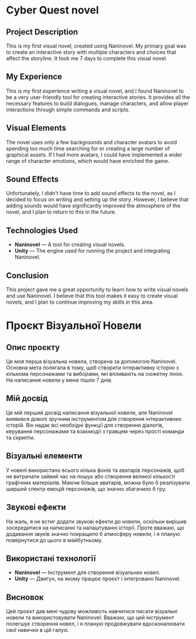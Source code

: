 # Cyber Quest novel

## Project Description

This is my first visual novel, created using Naninovel. My primary goal was to create an interactive story with multiple characters and choices that affect the storyline. It took me 7 days to complete this visual novel.

## My Experience

This is my first experience writing a visual novel, and I found Naninovel to be a very user-friendly tool for creating interactive stories. It provides all the necessary features to build dialogues, manage characters, and allow player interactions through simple commands and scripts.

## Visual Elements

The novel uses only a few backgrounds and character avatars to avoid spending too much time searching for or creating a large number of graphical assets. If I had more avatars, I could have implemented a wider range of character emotions, which would have enriched the game.

## Sound Effects

Unfortunately, I didn't have time to add sound effects to the novel, as I decided to focus on writing and setting up the story. However, I believe that adding sounds would have significantly improved the atmosphere of the novel, and I plan to return to this in the future.

## Technologies Used

- **Naninovel** — A tool for creating visual novels.
- **Unity** — The engine used for running the project and integrating Naninovel.

## Conclusion

This project gave me a great opportunity to learn how to write visual novels and use Naninovel. I believe that this tool makes it easy to create visual novels, and I plan to continue improving my skills in this area.


# Проєкт Візуальної Новели

## Опис проєкту

Це моя перша візуальна новела, створена за допомогою Naninovel. Основна мета полягала в тому, щоб створити інтерактивну історію з кількома персонажами та виборами, які впливають на сюжетну лінію. На написання новели у мене пішло 7 днів.

## Мій досвід

Це мій перший досвід написання візуальної новели, але Naninovel виявився доволі зручним інструментом для створення інтерактивних історій. Він надає всі необхідні функції для створення діалогів, керування персонажами та взаємодії з гравцем через прості команди та скрипти.

## Візуальні елементи

У новелі використано всього кілька фонів та аватарів персонажів, щоб не витрачати зайвий час на пошук або створення великої кількості графічних матеріалів. Маючи більше аватарів, можна було б реалізувати ширший спектр емоцій персонажів, що значно збагачило б гру.

## Звукові ефекти

На жаль, я не встиг додати звукові ефекти до новели, оскільки вирішив зосередитися на написанні та налаштуванні історії. Проте вважаю, що додавання звуків значно покращило б атмосферу новели, і я планую повернутися до цього в майбутньому.

## Використані технології

- **Naninovel** — Інструмент для створення візуальних новел.
- **Unity** — Двигун, на якому працює проєкт і інтегровано Naninovel.

## Висновок

Цей проєкт дав мені чудову можливість навчитися писати візуальні новели та використовувати Naninovel. Вважаю, що цей інструмент полегшує створення новел, і я планую продовжувати вдосконалювати свої навички в цій галузі.
